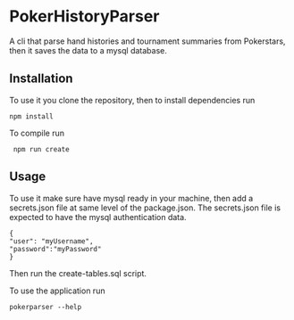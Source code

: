 # PokerHistoryParser

A cli that parse hand histories and tournament summaries from Pokerstars, then it saves the data to a mysql database.

## Installation

To use it you clone the repository, then to install dependencies run

```
npm install
```

To compile run

```
 npm run create
```

## Usage

To use it make sure have mysql ready in your machine, then add a secrets.json file at same level of the package.json. The secrets.json file is expected to have the mysql authentication data.

```
{
"user": "myUsername",
"password":"myPassword"
}
```

Then run the create-tables.sql script.

To use the application run

```
pokerparser --help
```
